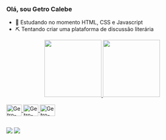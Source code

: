 ### Olá, sou Getro Calebe

- 🌱 Estudando no momento HTML, CSS e Javascript
- ⛏️ Tentando criar uma plataforma de discussão literária 

<div align="center">
  <a href="https://github.com/Getro29">
  <img height="150em" src="https://github-readme-stats.vercel.app/api?username=getro29&show_icons=true&theme=cobalt&include_all_commits=true&count_private=true"/>
  <img height="150em" src="https://github-readme-stats.vercel.app/api/top-langs/?username=getro29&layout=compact&langs_count=7&theme=cobalt"/>
</div>

<div style="display: inline_block"><br>
  <img align="center" alt="Getro-Js" height="30" width="40" <img src="https://cdn.jsdelivr.net/gh/devicons/devicon/icons/javascript/javascript-plain.svg" />
  <img align="center" alt="Getro-HTML" height="30" width="40" <img src="https://cdn.jsdelivr.net/gh/devicons/devicon/icons/html5/html5-plain.svg" />
  <img align="center" alt="Getro-CSS" height="30" width="40" <img src="https://cdn.jsdelivr.net/gh/devicons/devicon/icons/css3/css3-plain.svg" />
</div>
  
  ##
  
 <div>
   <a href = "getrocalebe2908gmail.com"><img src="https://img.shields.io/badge/-Gmail-%23333?style=for-the-badge&logo=gmail&logoColor=white" target="_blank"></a>
   <a href="https://www.linkedin.com/in/getro-calebe-de-oliveira-sousa-7617681a5/" target="_blank"><img src="https://img.shields.io/badge/-LinkedIn-%230077B5?style=for-the-badge&logo=linkedin&logoColor=white" target="_blank"></a> 
 </div>
